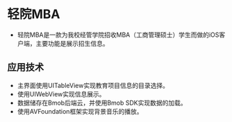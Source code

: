 # 轻院MBA
- 轻院MBA是一款为我校经管学院招收MBA（工商管理硕士）学生而做的iOS客户端，主要功能是展示招生信息。
## 应用技术
- 主界面使用UITableView实现教育项目信息的目录选择。
- 使用UIWebView实现信息展示。
- 数据储存在Bmob后端云，并使用Bmob SDK实现数据的加载。
- 使用AVFoundation框架实现背景音乐的播放。
